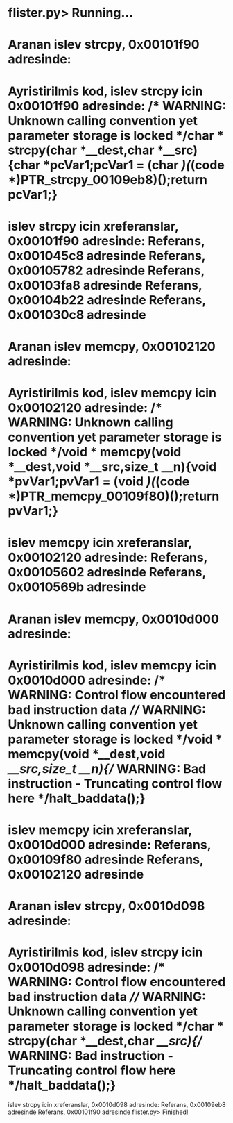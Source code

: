 
flister.py> Running...
================================================================================
Aranan islev strcpy, 0x00101f90 adresinde:
================================================================================
Ayristirilmis kod, islev strcpy icin 0x00101f90 adresinde:
/* WARNING: Unknown calling convention yet parameter storage is locked */char * strcpy(char *__dest,char *__src){char *pcVar1;pcVar1 = (char *)(*(code *)PTR_strcpy_00109eb8)();return pcVar1;}
================================================================================
islev strcpy icin xreferanslar, 0x00101f90 adresinde:
    Referans, 0x001045c8 adresinde
    Referans, 0x00105782 adresinde
    Referans, 0x00103fa8 adresinde
    Referans, 0x00104b22 adresinde
    Referans, 0x001030c8 adresinde
================================================================================
Aranan islev memcpy, 0x00102120 adresinde:
================================================================================
Ayristirilmis kod, islev memcpy icin 0x00102120 adresinde:
/* WARNING: Unknown calling convention yet parameter storage is locked */void * memcpy(void *__dest,void *__src,size_t __n){void *pvVar1;pvVar1 = (void *)(*(code *)PTR_memcpy_00109f80)();return pvVar1;}
================================================================================
islev memcpy icin xreferanslar, 0x00102120 adresinde:
    Referans, 0x00105602 adresinde
    Referans, 0x0010569b adresinde
================================================================================
Aranan islev memcpy, 0x0010d000 adresinde:
================================================================================
Ayristirilmis kod, islev memcpy icin 0x0010d000 adresinde:
/* WARNING: Control flow encountered bad instruction data *//* WARNING: Unknown calling convention yet parameter storage is locked */void * memcpy(void *__dest,void *__src,size_t __n){/* WARNING: Bad instruction - Truncating control flow here */halt_baddata();}
================================================================================
islev memcpy icin xreferanslar, 0x0010d000 adresinde:
    Referans, 0x00109f80 adresinde
    Referans, 0x00102120 adresinde
================================================================================
Aranan islev strcpy, 0x0010d098 adresinde:
================================================================================
Ayristirilmis kod, islev strcpy icin 0x0010d098 adresinde:
/* WARNING: Control flow encountered bad instruction data *//* WARNING: Unknown calling convention yet parameter storage is locked */char * strcpy(char *__dest,char *__src){/* WARNING: Bad instruction - Truncating control flow here */halt_baddata();}
================================================================================
islev strcpy icin xreferanslar, 0x0010d098 adresinde:
    Referans, 0x00109eb8 adresinde
    Referans, 0x00101f90 adresinde
flister.py> Finished!
